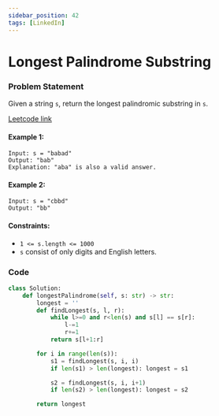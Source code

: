 ```yaml
---
sidebar_position: 42
tags: [LinkedIn]
---
```


# Longest Palindrome Substring

### Problem Statement

Given a string `s`, return the longest palindromic substring in `s`.

[Leetcode link](https://leetcode.com/problems/longest-palindromic-substring)

#### Example 1:

```
Input: s = "babad"
Output: "bab"
Explanation: "aba" is also a valid answer.
```

#### Example 2:

```
Input: s = "cbbd"
Output: "bb"
```

#### Constraints:

- `1 <= s.length <= 1000`
- `s` consist of only digits and English letters.

### Code

```python title="Python Code"
class Solution:
    def longestPalindrome(self, s: str) -> str:
        longest = ''
        def findLongest(s, l, r):
            while l>=0 and r<len(s) and s[l] == s[r]:
                l-=1
                r+=1
            return s[l+1:r]

        for i in range(len(s)):
            s1 = findLongest(s, i, i)
            if len(s1) > len(longest): longest = s1

            s2 = findLongest(s, i, i+1)
            if len(s2) > len(longest): longest = s2

        return longest
```
